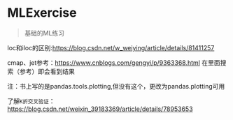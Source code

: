 # MLExercise

> 基础的ML练习


loc和iloc的区别:https://blog.csdn.net/w_weiying/article/details/81411257

cmap、jet参考：https://www.cnblogs.com/gengyi/p/9363368.html  在里面搜索（参考）即会看到结果

注：书上写的是pandas.tools.plotting,但没有这个，更改为pandas.plotting可用

了解`K折交叉验证`：https://blog.csdn.net/weixin_39183369/article/details/78953653
